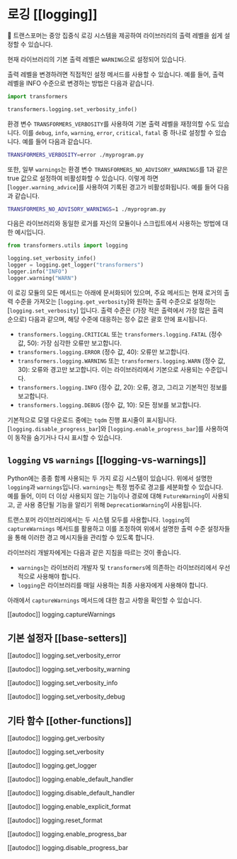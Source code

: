 <!--Copyright 2020 The HuggingFace Team. All rights reserved.

Licensed under the Apache License, Version 2.0 (the "License"); you may not use this file except in compliance with
the License. You may obtain a copy of the License at

http://www.apache.org/licenses/LICENSE-2.0

Unless required by applicable law or agreed to in writing, software distributed under the License is distributed on
an "AS IS" BASIS, WITHOUT WARRANTIES OR CONDITIONS OF ANY KIND, either express or implied. See the License for the
specific language governing permissions and limitations under the License.

⚠️ Note that this file is in Markdown but contain specific syntax for our doc-builder (similar to MDX) that may not be
rendered properly in your Markdown viewer.

-->

# 로깅 [[logging]]

🤗 트랜스포머는 중앙 집중식 로깅 시스템을 제공하여 라이브러리의 출력 레벨을 쉽게 설정할 수 있습니다.

현재 라이브러리의 기본 출력 레벨은 `WARNING`으로 설정되어 있습니다.

출력 레벨을 변경하려면 직접적인 설정 메서드를 사용할 수 있습니다. 예를 들어, 출력 레벨을 INFO 수준으로 변경하는 방법은 다음과 같습니다.

```python
import transformers

transformers.logging.set_verbosity_info()
```

환경 변수 `TRANSFORMERS_VERBOSITY`를 사용하여 기본 출력 레벨을 재정의할 수도 있습니다. 이를 `debug`, `info`, `warning`, `error`, `critical`, `fatal` 중 하나로 설정할 수 있습니다. 예를 들어 다음과 같습니다.

```bash
TRANSFORMERS_VERBOSITY=error ./myprogram.py
```

또한, 일부 `warnings`는 환경 변수 `TRANSFORMERS_NO_ADVISORY_WARNINGS`를 1과 같은 true 값으로 설정하여 비활성화할 수 있습니다. 이렇게 하면 [`logger.warning_advice`]를 사용하여 기록된 경고가 비활성화됩니다. 예를 들어 다음과 같습니다.

```bash
TRANSFORMERS_NO_ADVISORY_WARNINGS=1 ./myprogram.py
```

다음은 라이브러리와 동일한 로거를 자신의 모듈이나 스크립트에서 사용하는 방법에 대한 예시입니다.

```python
from transformers.utils import logging

logging.set_verbosity_info()
logger = logging.get_logger("transformers")
logger.info("INFO")
logger.warning("WARN")
```


이 로깅 모듈의 모든 메서드는 아래에 문서화되어 있으며, 주요 메서드는 현재 로거의 출력 수준을 가져오는 [`logging.get_verbosity`]와 원하는 출력 수준으로 설정하는 [`logging.set_verbosity`] 입니다. 출력 수준은 (가장 적은 출력에서 가장 많은 출력 순으로) 다음과 같으며, 해당 수준에 대응하는 정수 값은 괄호 안에 표시됩니다.

- `transformers.logging.CRITICAL` 또는 `transformers.logging.FATAL` (정수 값, 50): 가장 심각한 오류만 보고합니다.
- `transformers.logging.ERROR` (정수 값, 40): 오류만 보고합니다.
- `transformers.logging.WARNING` 또는 `transformers.logging.WARN` (정수 값, 30): 오류와 경고만 보고합니다. 이는 라이브러리에서 기본으로 사용되는 수준입니다.
- `transformers.logging.INFO` (정수 값, 20): 오류, 경고, 그리고 기본적인 정보를 보고합니다.
- `transformers.logging.DEBUG` (정수 값, 10): 모든 정보를 보고합니다.

기본적으로 모델 다운로드 중에는 `tqdm` 진행 표시줄이 표시됩니다. [`logging.disable_progress_bar`]와 [`logging.enable_progress_bar`]를 사용하여 이 동작을 숨기거나 다시 표시할 수 있습니다.

## `logging` vs `warnings` [[logging-vs-warnings]]

Python에는 종종 함께 사용되는 두 가지 로깅 시스템이 있습니다. 위에서 설명한 `logging`과 `warnings`입니다. `warnings`는 특정 범주로 경고를 세분화할 수 있습니다. 예를 들어, 이미 더 이상 사용되지 않는 기능이나 경로에 대해 `FutureWarning`이 사용되고, 곧 사용 중단될 기능을 알리기 위해 `DeprecationWarning`이 사용됩니다.

트랜스포머 라이브러리에서는 두 시스템 모두를 사용합니다. `logging`의 `captureWarnings` 메서드를 활용하고 이를 조정하여 위에서 설명한 출력 수준 설정자들을 통해 이러한 경고 메시지들을 관리할 수 있도록 합니다.

라이브러리 개발자에게는 다음과 같은 지침을 따르는 것이 좋습니다.

- `warnings`는 라이브러리 개발자 및 `transformers`에 의존하는 라이브러리에서 우선적으로 사용해야 합니다.
- `logging`은 라이브러리를 매일 사용하는 최종 사용자에게 사용해야 합니다.

아래에서 `captureWarnings` 메서드에 대한 참고 사항을 확인할 수 있습니다.

[[autodoc]] logging.captureWarnings

## 기본 설정자 [[base-setters]]

[[autodoc]] logging.set_verbosity_error

[[autodoc]] logging.set_verbosity_warning

[[autodoc]] logging.set_verbosity_info

[[autodoc]] logging.set_verbosity_debug

## 기타 함수 [[other-functions]]

[[autodoc]] logging.get_verbosity

[[autodoc]] logging.set_verbosity

[[autodoc]] logging.get_logger

[[autodoc]] logging.enable_default_handler

[[autodoc]] logging.disable_default_handler

[[autodoc]] logging.enable_explicit_format

[[autodoc]] logging.reset_format

[[autodoc]] logging.enable_progress_bar

[[autodoc]] logging.disable_progress_bar
